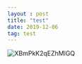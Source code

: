 ```yaml
---
layout : post
title: "test"
date: 2019-12-06
tag: test
---
```


![XBmPkK2qEZhMlGQ](https://i.loli.net/2019/11/24/XBmPkK2qEZhMlGQ.jpg)


